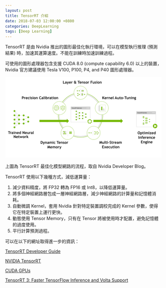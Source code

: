```yaml
---
layout: post
title: TensorRT 介紹
date: 2018-07-03 12:00:00 +0800
categories: DeepLearning
tags: [Deep Learning]
---
```


TensorRT 是由 Nvidia 推出的圖形最佳化執行環境，可以在模型執行推理 (預測結果) 時，加速其運算速度。不能在訓練時加速訓練過程。

可使用的圖形處理器包含支援 CUDA 8.0 (compute capability 6.0) 以上的裝置，Nvidia 官方建議使用 Tesla V100, P100, P4, and P40 圖形處理器。

![TensorRT 如何優化已訓練的網路](/assets/imgs/TensorRT.png)

上圖為 TensorRT 最佳化模型網路的流程，取自 Nvidia Developer Blog。

TensorRT 使用以下幾種方式，減低運算量：

1. 減少資料精度，將 FP32 轉為 FP16 或 Int8，以降低運算量。
2. 將多個神經網路層包成一層神經網路層，減少神經網路的計算量和記憶體消耗。
3. 自動微調 Kernel，套用 Nvidia 針對特定裝置調校完成的 Kernel 參數，使得它在特定裝置上運行更快。
4. 動態使用 Tensor Memory，只有在 Tensor 將被使用時才配置，避免記憶體的過度使用。
5. 平行計算預測過程。

可以在以下的網址取得進一步的資訊：

[TensorRT Developer Guide](https://docs.nvidia.com/deeplearning/sdk/tensorrt-developer-guide/index.html)

[NVIDIA TensorRT](https://developer.nvidia.com/tensorrt)

[CUDA GPUs](https://developer.nvidia.com/cuda-gpus)

[TensorRT 3: Faster TensorFlow Inference and Volta Support](https://devblogs.nvidia.com/tensorrt-3-faster-tensorflow-inference/)